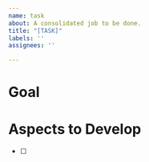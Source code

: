 ```yaml
---
name: task
about: A consolidated job to be done.
title: "[TASK]"
labels: ''
assignees: ''

---
```


# Goal

# Aspects to Develop
- [ ]
